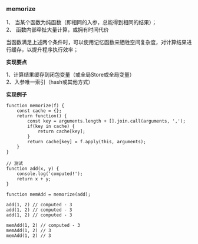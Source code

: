 ### memorize

1、 当某个函数为纯函数（即相同的入参，总能得到相同的结果）；  
2、 函数内部牵扯大量计算，或拥有时间代价  

当函数满足上述两个条件时，可以使用记忆函数来牺牲空间复杂度，对计算结果进行缓存，以提升程序执行效率；

**实现要点**

1、计算结果缓存到闭包变量（或全局Store或全局变量）  
2、入参唯一索引（hash或其他方式）

**实现例子**

```
function memorize(f) {
    const cache = {};
    return function() {
        const key = arguments.length + [].join.call(arguments, ',');
        if(key in cache) {
            return cache[key];
        }
        return cache[key] = f.apply(this, arguments);
    }
}
```

```
// 测试
function add(x, y) {
    console.log('computed!');
    return x + y;
}

function memAdd = memorize(add);

add(1, 2) // computed - 3
add(1, 2) // computed - 3
add(1, 2) // computed - 3

memAdd(1, 2) // computed - 3
memAdd(1, 2) // 3
memAdd(1, 2) // 3
```